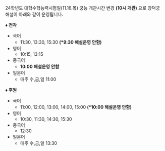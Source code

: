 24학년도 대학수학능력시험일(11.16.목) 궁능 개관시간 변경 **(10시 개관)** 으로 창덕궁 해설이 아래와 같이 운영됩니다.

**♦ 전각**
- 국어
  - 11:30, 13:30, 15:30 **(\*9:30 해설운영 안함)**
- 영어
  - 10:15, 13:15
- 중국어
  - **10:00 해설운영 안함**
- 일본어
  - 매주 수,금,일 11:00

**♦ 후원**
- 국어
  - 11:00, 12:00, 13:00, 14:00, 15:00 **(\*10:00 해설운영 안함)**
- 영어
  - 10:30, 11:30, 14:30, 15:30
- 중국어
  - 12:30
- 일본어
  - 매주 수,금,일 13:30